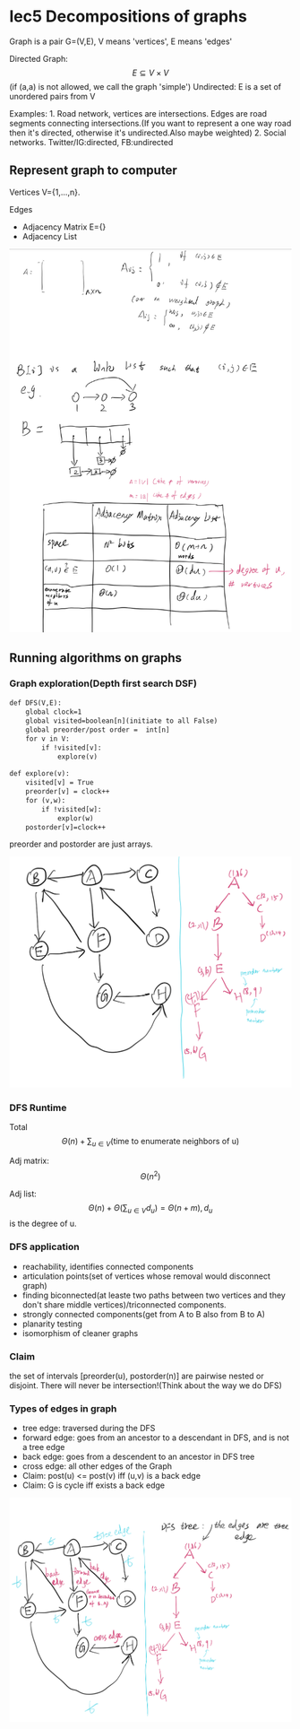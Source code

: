 # lec5 Decompositions of graphs

Graph is a pair G=\(V,E\), V means 'vertices', E means 'edges'

Directed Graph: $$E \subseteq V \times V$$\(if \(a,a\) is not allowed, we call the graph 'simple'\) Undirected: E is a set of unordered pairs from V

Examples: 1. Road network, vertices are intersections. Edges are road segments connecting intersections.\(If you want to represent a one way road then it's directed, otherwise it's undirected.Also maybe weighted\) 2. Social networks. Twitter/IG:directed, FB:undirected

## Represent graph to computer

Vertices V={1,...,n}.

Edges

* Adjacency Matrix E={}
* Adjacency List

![fig1](../.gitbook/assets/cs170lec5fig1.jpeg)

## Running algorithms on graphs

### Graph exploration\(Depth first search DSF\)

```text
def DFS(V,E):
    global clock=1
    global visited=boolean[n](initiate to all False)
    global preorder/post order =  int[n]
    for v in V:
        if !visited[v]:
            explore(v)
```

```text
def explore(v):
    visited[v] = True
    preorder[v] = clock++
    for (v,w):
        if !visited[w]:
            explor(w) 
    postorder[v]=clock++
```

preorder and postorder are just arrays.

![fig2](../.gitbook/assets/cs170lec5fig2.jpeg)

### DFS   Runtime

Total $$\Theta(n)+\sum_{u\in V}(\text{time to enumerate neighbors of u})$$

Adj matrix: $$\Theta(n^2)$$

Adj list: $$\Theta(n)+\Theta(\sum_{u\in V}d_u)=\Theta(n+m),d_u$$ is the degree of u.

### DFS application

* reachability, identifies connected components
* articulation points\(set of vertices whose removal would disconnect graph\)
* finding biconnected\(at leaste two paths between two vertices and they don't share middle vertices\)/triconnected components.
* strongly connected components\(get from A to B also from B to A\) 
* planarity testing
* isomorphism of cleaner graphs

### Claim

the set of intervals \[preorder\(u\), postorder\(n\)\] are pairwise nested or disjoint. There will never be intersection!\(Think about the way we do DFS\)

### Types of edges in graph

* tree edge: traversed during the DFS
* forward edge: goes from an ancestor to a descendant in DFS, and is not a tree edge
* back edge:
  goes from a descendent to an ancestor in DFS tree
* cross edge: all other edges of the Graph
* Claim: post\(u\) &lt;= post\(v\) iff \(u,v\) is a back edge 
* Claim: G is cycle iff exists a back edge

![fig3](../.gitbook/assets/cs170lec5fig3.jpeg)

